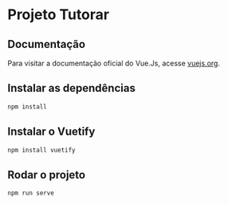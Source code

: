 # Projeto Tutorar
## Documentação
Para visitar a documentação oficial do Vue.Js, acesse [vuejs.org](https://vuejs.org).

## Instalar as dependências
```bash
npm install
```

## Instalar o Vuetify
```bash
npm install vuetify
```

## Rodar o projeto
```bash
npm run serve
```